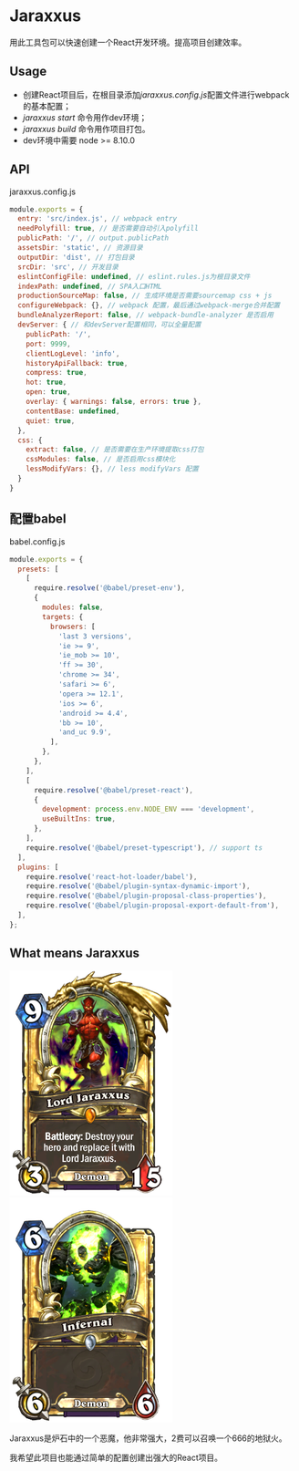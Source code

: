 # Jaraxxus
用此工具包可以快速创建一个React开发环境。提高项目创建效率。

## Usage
* 创建React项目后，在根目录添加*jaraxxus.config.js*配置文件进行webpack的基本配置；
* *jaraxxus start* 命令用作dev环境；
* *jaraxxus build* 命令用作项目打包。
* dev环境中需要 node >= 8.10.0

## API
jaraxxus.config.js

```javascript
module.exports = {
  entry: 'src/index.js', // webpack entry
  needPolyfill: true, // 是否需要自动引入polyfill
  publicPath: '/', // output.publicPath
  assetsDir: 'static', // 资源目录
  outputDir: 'dist', // 打包目录
  srcDir: 'src', // 开发目录
  eslintConfigFile: undefined, // eslint.rules.js为根目录文件
  indexPath: undefined, // SPA入口HTML
  productionSourceMap: false, // 生成环境是否需要sourcemap css + js
  configureWebpack: {}, // webpack 配置，最后通过webpack-merge合并配置
  bundleAnalyzerReport: false, // webpack-bundle-analyzer 是否启用
  devServer: { // 和devServer配置相同，可以全量配置
    publicPath: '/',
    port: 9999,
    clientLogLevel: 'info',
    historyApiFallback: true,
    compress: true,
    hot: true,
    open: true,
    overlay: { warnings: false, errors: true },
    contentBase: undefined,
    quiet: true,
  },
  css: {
    extract: false, // 是否需要在生产环境提取css打包
    cssModules: false, // 是否启用css模块化
    lessModifyVars: {}, // less modifyVars 配置
  }
}
```

## 配置babel

babel.config.js
```javascript
module.exports = {
  presets: [
    [
      require.resolve('@babel/preset-env'),
      {
        modules: false,
        targets: {
          browsers: [
            'last 3 versions',
            'ie >= 9',
            'ie_mob >= 10',
            'ff >= 30',
            'chrome >= 34',
            'safari >= 6',
            'opera >= 12.1',
            'ios >= 6',
            'android >= 4.4',
            'bb >= 10',
            'and_uc 9.9',
          ],
        },
      },
    ],
    [
      require.resolve('@babel/preset-react'),
      {
        development: process.env.NODE_ENV === 'development',
        useBuiltIns: true,
      },
    ],
    require.resolve('@babel/preset-typescript'), // support ts
  ],
  plugins: [
    require.resolve('react-hot-loader/babel'),
    require.resolve('@babel/plugin-syntax-dynamic-import'),
    require.resolve('@babel/plugin-proposal-class-properties'),
    require.resolve('@babel/plugin-proposal-export-default-from'),
  ],
};
```

## What means Jaraxxus
![Load Jaraxxus](https://github.com/Arweil/Jaraxxus/blob/master/jaraxxus.png)
![Infernal](https://github.com/Arweil/Jaraxxus/blob/master/infernal.png)

Jaraxxus是炉石中的一个恶魔，他非常强大，2费可以召唤一个666的地狱火。

我希望此项目也能通过简单的配置创建出强大的React项目。
